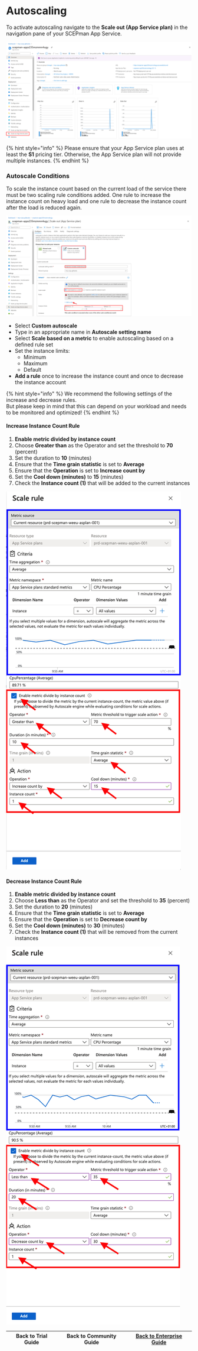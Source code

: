 # Autoscaling

To activate autoscaling navigate to the **Scale out \(App Service plan\)** in the navigation pane of your SCEPman App Service.

![](../../.gitbook/assets/image%20%284%29.png)

{% hint style="info" %}
Please ensure that your App Service plan uses at least the **S1** pricing tier. Otherwise, the App Service plan will not provide multiple instances.
{% endhint %}

### Autoscale Conditions

To scale the instance count based on the current load of the service there must be two scaling rule conditions added. One rule to increase the instance count on heavy load and one rule to decrease the instance count after the load is reduced again.

![](../../.gitbook/assets/image%20%288%29.png)

* Select **Custom autoscale**
* Type in an appropriate name in **Autoscale setting name**
* Select **Scale based on a metric** to enable autoscaling based on a defined rule set
* Set the instance limits:
  * Minimum
  * Maximum
  * Default
* **Add a rule** once to increase the instance count and once to decrease the instance account

{% hint style="info" %}
We recommend the following settings of the increase and decrease rules.   
But please keep in mind that this can depend on your workload and needs to be monitored and optimized!
{% endhint %}

#### Increase Instance Count Rule

1. **Enable metric divided by instance count**
2. Choose **Greater than** as the Operator and set the threshold to **70** \(percent\)
3. Set the duration to **10** \(minutes\) 
4. Ensure that the **Time grain statistic** is set to **Average**
5. Ensure that the **Operation** is set to **Increase count by**
6. Set the **Cool down \(minutes\)** to **15** \(minutes\)
7. Check the **Instance count \(1\)** that will be added to the current instances

![](../../.gitbook/assets/screen-shot-2021-01-19-at-10.02.50.png)

#### Decrease Instance Count Rule

1. **Enable metric divided by instance count**
2. Choose **Less than** as the Operator and set the threshold to **35** \(percent\)
3. Set the duration to **20** \(minutes\) 
4. Ensure that the **Time grain statistic** is set to **Average**
5. Ensure that the **Operation** is set to **Decrease count by**
6. Set the **Cool down \(minutes\)** to **30** \(minutes\)
7. Check the **Instance count \(1\)** that will be removed from the current instances

![](../../.gitbook/assets/screen-shot-2021-01-19-at-10.08.38.png)

| Back to Trial Guide | Back to Community Guide | ​[Back to Enterprise Guide​](../../deployment/enterprise-guide.md#step-9-configure-autoscaling) |
| :---: | :---: | :---: |


